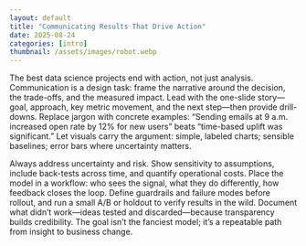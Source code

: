 ```yaml
---
layout: default
title: "Communicating Results That Drive Action"
date: 2025-08-24
categories: [intro]
thumbnail: /assets/images/robot.webp
---
```


The best data science projects end with action, not just analysis. Communication is a design task: frame the narrative around the decision, the trade-offs, and the measured impact. Lead with the one-slide story—goal, approach, key metric movement, and the next step—then provide drill-downs. Replace jargon with concrete examples: “Sending emails at 9 a.m. increased open rate by 12% for new users” beats “time-based uplift was significant.” Let visuals carry the argument: simple, labeled charts; sensible baselines; error bars where uncertainty matters.

Always address uncertainty and risk. Show sensitivity to assumptions, include back-tests across time, and quantify operational costs. Place the model in a workflow: who sees the signal, what they do differently, how feedback closes the loop. Define guardrails and failure modes before rollout, and run a small A/B or holdout to verify results in the wild. Document what didn’t work—ideas tested and discarded—because transparency builds credibility. The goal isn’t the fanciest model; it’s a repeatable path from insight to business change.
